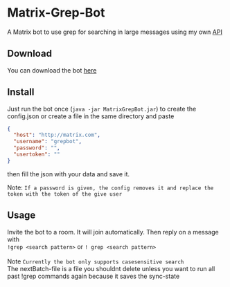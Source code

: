# Matrix-Grep-Bot
A Matrix bot to use grep for searching in large messages using my own [API](https://github.com/JojiiOfficial/Matrix-ClientServer-API-java)

## Download

You can download the bot [here](https://jojii.de/files/matrix/bots/MatrixGrepBot.jar)

## Install
Just run the bot once (`java -jar MatrixGrepBot.jar`) to create the config.json or create a file in the same directory and paste

```json
{
  "host": "http://matrix.com",
  "username": "grepbot",
  "password": "",
  "usertoken": ""
}
```
then fill the json with your data and save it.

Note: `If a password is given, the config removes it and replace the token with the token of the give user`

## Usage
Invite the bot to a room. It will join automatically. Then reply on a message with <br>`!grep <search pattern>` or `! grep <search pattern>` <br>
<br>Note `Currently the bot only supports casesensitive search`
<br>The nextBatch-file is a file you shouldnt delete unless you want to run all past !grep commands again because it saves the sync-state
